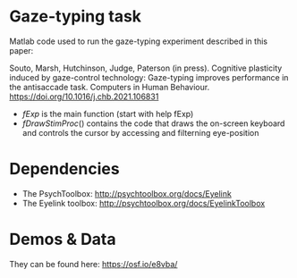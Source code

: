 # Gaze-typing task 
Matlab code used to run the gaze-typing experiment described in this paper:

Souto, Marsh, Hutchinson, Judge, Paterson (in press). Cognitive plasticity induced by gaze-control technology: Gaze-typing improves performance in the antisaccade task. Computers in Human Behaviour. https://doi.org/10.1016/j.chb.2021.106831

- _fExp_ is the main function (start with help fExp)
- _fDrawStimProc_() contains the code that draws the on-screen keyboard and controls the cursor by accessing and filterning eye-position 

# Dependencies
- The PsychToolbox: http://psychtoolbox.org/docs/Eyelink
- The Eyelink toolbox: http://psychtoolbox.org/docs/EyelinkToolbox

# Demos & Data
They can be found here: https://osf.io/e8vba/
